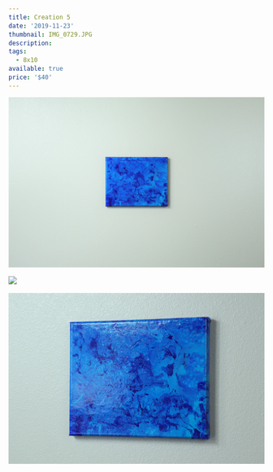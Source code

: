 ```yaml
---
title: Creation 5
date: '2019-11-23'
thumbnail: IMG_0729.JPG
description: 
tags:
  - 8x10
available: true
price: '$40'
---
```


![](IMG_0722.JPG)

![](IMG_0730.JPG)

![](IMG_0727.JPG)

